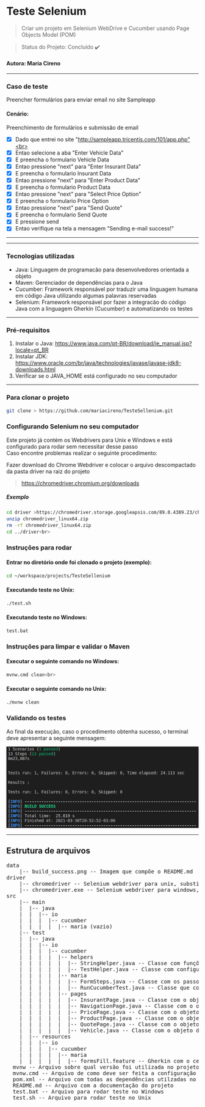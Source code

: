 # Teste Selenium
> Criar um projeto em Selenium WebDrive e Cucumber usando Page Objects Model (POM) <br>

> Status do Projeto: Concluído :heavy_check_mark:<br>

#### Autora: Maria Cireno<br>

---------------------------------------------------------------------------
### Caso de teste <br>
Preencher formulários para enviar email no site Sampleapp<br>

#### Cenário:<br>
Preenchimento de formulários e submissão de email<br>
   - [x] Dado que entrei no site "http://sampleapp.tricentis.com/101/app.php"<br>
   - [x] Entao selecione a aba "Enter Vehicle Data"
   - [x] E preencha o formulario Vehicle Data
   - [x] Entao pressione "next" para "Enter Insurant Data"
   - [x] E preencha o formulario Insurant Data
   - [x] Entao pressione "next" para "Enter Product Data"
   - [x] E preencha o formulario Product Data
   - [x] Entao pressione "next" para "Select Price Option"
   - [x] E preencha o formulario Price Option
   - [x] Entao pressione "next" para "Send Quote"
   - [x] E preencha o formulario Send Quote
   - [x] E pressione send
   - [x] Entao verifique na tela a mensagem "Sending e-mail success!"

---------------------------------------------------------------------------

---------------------------------------------------------------------------
### Tecnologias utilizadas<br>

   *  Java: Linguagem de programacão para desenvolvedores orientada a objeto<br>
   *  Maven: Gerenciador de dependências para o Java<br>
   *  Cucumber: Framework responsável por traduzir uma linguagem humana em código Java utilizando algumas palavras reservadas<br>
   *  Selenium: Framework responsável por fazer a integracão do código Java com a linguagem Gherkin (Cucumber) e automatizando os testes<br>
---------------------------------------------------------------------------
### Pré-requisitos<br>

   1. Instalar o Java: https://www.java.com/pt-BR/download/ie_manual.jsp?locale=pt_BR<br>
   2. Instalar JDK: https://www.oracle.com/br/java/technologies/javase/javase-jdk8-downloads.html<br>
   3. Verificar se o JAVA_HOME está configurado no seu computador<br>

---------------------------------------------------------------------------     
### Para clonar o projeto<br> 

```bash
git clone > https://github.com/mariacireno/TesteSellenium.git
```
### Configurando Selenium no seu computador<br>

Este projeto já contém os Webdrivers para Unix e Windows e está configurado para rodar sem necessitar desse passo<br>
Caso encontre problemas realizar o seguinte procedimento:

Fazer download do Chrome Webdriver e colocar o arquivo descompactado da pasta driver na raiz do projeto<br>
>https://chromedriver.chromium.org/downloads<br>

##### Exemplo<br>

```bash
cd driver >https://chromedriver.storage.googleapsis.com/89.0.4389.23/chrome_1inux64.zip
unzip chromedriver_linux64.zip
rm -rf chromedriver_linux64.zip
cd ../driver<br>
```
### Instruções para rodar<br>
#### Entrar no diretório onde foi clonado o projeto (exemplo):
```bash
cd ~/workspace/projects/TesteSellenium
```
#### Executando teste no Unix:
```bash
./test.sh
```
#### Executando teste no Windows:
```bash
test.bat
```
### Instruções para limpar e validar o Maven<br>
#### Executar o seguinte comando no Windows:
```bash
mvnw.cmd clean<br>
```

#### Executar o seguinte comando no Unix:
```bash
./mvnw clean
```
### Validando os testes<br>
Ao final da execução, caso o procedimento obtenha sucesso, o terminal deve apresentar a seguinte mensagem:<br>

![](/data/build_success.png)


---------------------------------------------------------------------------
## Estrutura de arquivos
<pre>
data
    |-- build_success.png -- Imagem que compõe o README.md
driver
    |-- chromedriver -- Selenium webdriver para unix, substitua este arquivo com a versão da sua máquina
    |-- chromedriver.exe -- Selenium webdriver para windows, substitua este arquivo com a versão da sua máquina
src
    |-- main
    |  |-- java
    |  |  |-- io
    |  |  |  |-- cucumber
    |  |  |  |  |-- maria (vazio)
    |-- test
    |  |-- java
    |  |  |-- io
    |  |  |  |-- cucumber
    |  |  |  |  |-- helpers
    |  |  |  |  |  |-- StringHelper.java -- Classe com funções para manipulação de Strings
    |  |  |  |  |  |-- TestHelper.java -- Classe com configuração do browser e funções auxiliares dos testes
    |  |  |  |  |-- maria
    |  |  |  |  |  |-- FormSteps.java -- Classe com os passos do cenário que executa o teste
    |  |  |  |  |  |-- RunCucumberTest.java -- Classe que configura a inicialização do Java test
    |  |  |  |  |-- pages
    |  |  |  |  |  |-- InsurantPage.java -- Classe com o objeto da página Insurant para obedecer à modelagem POM
    |  |  |  |  |  |-- NavigationPage.java -- Classe com o objeto da página Navigation que realiza as operações básicas de navegação
    |  |  |  |  |  |-- PricePage.java -- Classe com o objeto da página Price para obedecer à modelagem POM
    |  |  |  |  |  |-- ProductPage.java -- Classe com o objeto da página Product para obedecer à modelagem POM
    |  |  |  |  |  |-- QuotePage.java -- Classe com o objeto da página Quote para obedecer à modelagem POM
    |  |  |  |  |  |-- Vehicle.java -- Classe com o objeto da página Vehicle para obedecer à modelagem POM
    |  |-- resources
    |  |  |-- io
    |  |  |  |-- cucumber
    |  |  |  |  |-- maria
    |  |  |  |  |  |-- formsFill.feature -- Gherkin com o cenário de teste de acordo com o que o cliente solicitou
  mvnw -- Arquivo sobre qual versão foi utilizada no projeto
  mvnw.cmd -- Arquivo de como deve ser feita a configuração do Maven
  pom.xml -- Arquivo com todas as dependências utilzadas no projeto
  README.md -- Arquivo com a documentação do projeto
  test.bat -- Arquivo para rodar teste no Windows
  test.sh -- Arquivo para rodar teste no Unix
  </pre>
